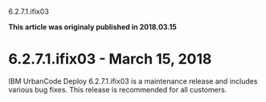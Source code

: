 





6.2.7.1.ifix03

**This article was originaly published in 2018.03.15**


6.2.7.1.ifix03 - March 15, 2018
===============================




IBM UrbanCode Deploy 6.2.7.1.ifix03 is a maintenance release and includes various bug fixes. This release is recommended for all customers.




